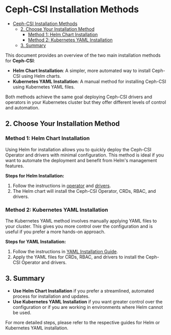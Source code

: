 # Ceph-CSI Installation Methods

- [Ceph-CSI Installation Methods](#ceph-csi-installation-methods)
  - [2. Choose Your Installation Method](#2-choose-your-installation-method)
    - [Method 1: Helm Chart Installation](#method-1-helm-chart-installation)
    - [Method 2: Kubernetes YAML Installation](#method-2-kubernetes-yaml-installation)
  - [3. Summary](#3-summary)


This document provides an overview of the two main installation methods for **Ceph-CSI**:

- **Helm Chart Installation**: A simpler, more automated way to install Ceph-CSI using Helm charts.
- **Kubernetes YAML Installation**: A manual method for installing Ceph-CSI using Kubernetes YAML files.

Both methods achieve the same goal deploying Ceph-CSI drivers and operators in your Kubernetes cluster but they offer different levels of control and automation.

## 2. Choose Your Installation Method

### Method 1: Helm Chart Installation

Using Helm for installation allows you to quickly deploy the Ceph-CSI Operator and drivers with minimal configuration. This method is ideal if you want to automate the deployment and benefit from Helm's management features.

**Steps for Helm Installation:**

1. Follow the instructions in [operator](./helm-charts/operator-chart.md) and [drivers](./helm-charts/drivers-chart.md).
2. The Helm chart will install the Ceph-CSI Operator, CRDs, RBAC, and drivers.

### Method 2: Kubernetes YAML Installation

The Kubernetes YAML method involves manually applying YAML files to your cluster. This gives you more control over the configuration and is useful if you prefer a more hands-on approach.

**Steps for YAML Installation:**

1. Follow the instructions in [YAML Installation Guide](./kubernetes-installation.md).
2. Apply the YAML files for CRDs, RBAC, and drivers to install the Ceph-CSI Operator and drivers.

## 3. Summary

- **Use Helm Chart Installation** if you prefer a streamlined, automated process for installation and updates.
- **Use Kubernetes YAML Installation** if you want greater control over the configuration or if you are working in environments where Helm cannot be used.

For more detailed steps, please refer to the respective guides for Helm or Kubernetes YAML installation.
